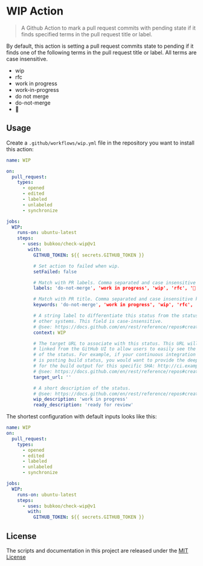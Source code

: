 # WIP Action

> A Github Action to mark a pull request commits with pending state if it finds specified terms in the pull request title or label.

By default, this action is setting a pull request commits state to pending if it finds one of the following terms in the pull request title or label. All terms are case insensitive.

- wip
- rfc
- work in progress
- work-in-progress
- do not merge
- do-not-merge
- 🚧

## Usage

Create a `.github/workflows/wip.yml` file in the repository you want to install this action:

```yml
name: WIP

on:
  pull_request:
    types:
      - opened
      - edited
      - labeled
      - unlabeled
      - synchronize

jobs:
  WIP:
    runs-on: ubuntu-latest
    steps:
      - uses: bubkoo/check-wip@v1
        with:
          GITHUB_TOKEN: ${{ secrets.GITHUB_TOKEN }}

          # Set action to failed when wip.
          setFailed: false

          # Match with PR labels. Comma separated and case insensitive labels.
          labels: 'do-not-merge', 'work in progress', 'wip', 'rfc', '🚧'

          # Match with PR title. Comma separated and case insensitive keywords.
          keywords: 'do-not-merge', 'work in progress', 'wip', 'rfc', '🚧'

          # A string label to differentiate this status from the status of
          # other systems. This field is case-insensitive.
          # @see: https://docs.github.com/en/rest/reference/repos#create-a-commit-status
          context: WIP

          # The target URL to associate with this status. This URL will be
          # linked from the GitHub UI to allow users to easily see the source
          # of the status. For example, if your continuous integration system
          # is posting build status, you would want to provide the deep link
          # for the build output for this specific SHA: http://ci.example.com/user/repo/build/sha
          # @see: https://docs.github.com/en/rest/reference/repos#create-a-commit-status
          target_url: ''

          # A short description of the status.
          # @see: https://docs.github.com/en/rest/reference/repos#create-a-commit-status
          wip_description: 'work in progress'
          ready_description: 'ready for review'
```

The shortest configuration with default inputs looks like this:

```yml
name: WIP
on:
  pull_request:
    types:
      - opened
      - edited
      - labeled
      - unlabeled
      - synchronize

jobs:
  WIP:
    runs-on: ubuntu-latest
    steps:
      - uses: bubkoo/check-wip@v1
        with:
          GITHUB_TOKEN: ${{ secrets.GITHUB_TOKEN }}
```

## License

The scripts and documentation in this project are released under the [MIT License](LICENSE)
